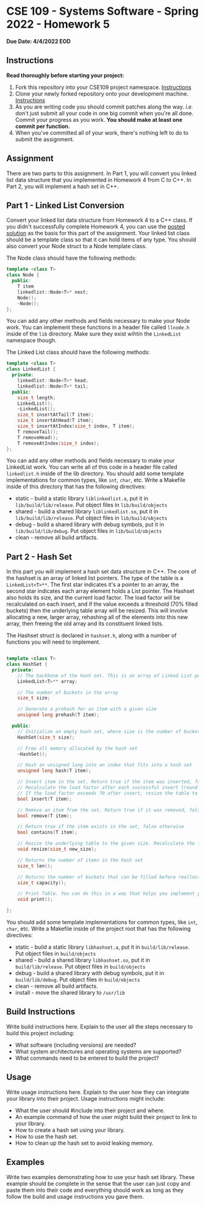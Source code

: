 # CSE 109 - Systems Software - Spring 2022 - Homework 5

**Due Date: 4/4/2022 EOD**

## Instructions 

**Read thoroughly before starting your project:**

1. Fork this repository into your CSE109 project namespace. [Instructions](https://docs.gitlab.com/ee/workflow/forking_workflow.html#creating-a-fork)
2. Clone your newly forked repository onto your development machine. [Instructions](https://docs.gitlab.com/ee/gitlab-basics/start-using-git.html#clone-a-repository) 
3. As you are writing code you should commit patches along the way. *i.e.* don't just submit all your code in one big commit when you're all done. Commit your progress as you work. **You should make at least one commit per function.**
4. When you've committed all of your work, there's nothing left to do to submit the assignment.

## Assignment

There are two parts to this assignment. In Part 1, you will convert you linked list data structure that you implemented in Homework 4 from C to C++. In Part 2, you will implement a hash set in C++.

## Part 1 - Linked List Conversion

Convert your linked list data structure from Homework 4 to a C++ class. If you didn't successfully complete Homework 4, you can use the [posted solution](https://gitlab.com/lehigh-cse-109/spring-2021/assignments/homework-4/-/tree/solutions) as the basis for this part of the assignment. Your linked list class should be a template class so that it can hold items of any type. You should also convert your Node struct to a Node template class.

The Node class should have the following methods:

```c++
template <class T>
class Node {
  public:
    T item
    linkedlist::Node<T>* next;
    Node();
    ~Node();
};
```

You can add any other methods and fields necessary to make your Node work. You can implement these functions in a header file called `llnode.h` inside of the `lib` directory. Make sure they exist wihtin the `LinkedList` namespace though.

The Linked List class should have the following methods:

```c++
template <class T>
class LinkedList {
  private:
    linkedlist::Node<T>* head;
    linkedlist::Node<T>* tail;
  public:
    size_t length;
    LinkedList();
    ~LinkedList();
    size_t insertAtTail(T item);
    size_t insertAtHead(T item);
    size_t insertAtIndex(size_t index, T item);
    T removeTail();
    T removeHead();
    T removeAtIndex(size_t index);
};
```

You can add any other methods and fields necessary to make your LinkedList work. You can write all of this code in a header file called `linkedlist.h` inside of the lib directory. You should add some template implementations for common types, like `int`, `char`, etc. Write a Makefile inside of this directory that has the following directives:

- static - build a static library `liblinkedlist.a`, put it in `lib/build/lib/release`. Put object files in `lib/build/objects`
- shared - build a shared library `liblinkedlist.so`, put it in `lib/build/lib/release`. Put object files in `lib/build/objects`
- debug - build a shared library with debug symbols, put it in `lib/build/lib/debug`. Put object files in `lib/build/objects`
- clean - remove all build artifacts.

## Part 2 - Hash Set

In this part you will implement a hash set data structure in C++. The core of the hashset is an array of linked list pointers. The type of the table is a `LinkedList<T>**`. The first star indicates it's a pointer to an array, the second star indicates each array element holds a List pointer. The Hashset also holds its size, and the current load factor. The load factor will be recalculated on each insert, and if the value exceeds a threshold (70% filled buckets) then the underlying table array will be resized. This will involve allocating a new, larger array, rehashing all of the elements into this new array, then freeing the old array and its constituent linked lists.

The Hashset struct is declared in `hashset.h`, along with a number of functions you will need to implement.

```c++

template <class T>
class HashSet {
  private:
    // The backbone of the hash set. This is an array of Linked List pointers.
    LinkedList<T>** array;

    // The number of buckets in the array
    size_t size; 

    // Generate a prehash for an item with a given size
    unsigned long prehash(T item);

  public:
    // Initialize an empty hash set, where size is the number of buckets in the array
    HashSet(size_t size);

    // Free all memory allocated by the hash set
    ~HashSet();

    // Hash an unsigned long into an index that fits into a hash set
    unsigned long hash(T item);

    // Insert item in the set. Return true if the item was inserted, false if it wasn't (i.e. it was already in the set)
    // Recalculate the load factor after each successful insert (round to nearest whole number).
    // If the load factor exceeds 70 after insert, resize the table to hold twice the number of buckets.
    bool insert(T item);

    // Remove an item from the set. Return true if it was removed, false if it wasn't (i.e. it wasn't in the set to begin with)
    bool remove(T item);

    // Return true if the item exists in the set, false otherwise
    bool contains(T item);

    // Resize the underlying table to the given size. Recalculate the load factor after resize
    void resize(size_t new_size);

    // Returns the number of items in the hash set
    size_t len();

    // Returns the number of buckets that can be filled before reallocating
    size_t capacity();

    // Print Table. You can do this in a way that helps you implement your hash set.
    void print();

};
```

You should add some template implementations for common types, like `int`, `char`, etc. Write a Makefile inside of the project root that has the following directives:

- static - build a static library `libhashset.a`, put it in `build/lib/release`. Put object files in `build/objects`
- shared - build a shared library `libhashset.so`, put it in `build/lib/release`. Put object files in `build/objects`
- debug - build a shared library with debug symbols, put it in `build/lib/debug`. Put object files in `build/objects`
- clean - remove all build artifacts.
- install - move the shared library to `/usr/lib`

## Build Instructions

Write build instructions here. Explain to the user all the steps necessary to build this project including:

- What software (including versions) are needed?
- What system architectures and operating systems are supported?
- What commands need to be entered to build the project?

## Usage

Write usage instructions here. Explain to the user how they can integrate your library into their project. Usage instructions might include:

- What the user should #include into their project and where.
- An example command of how the user might build their project to link to your library.
- How to create a hash set using your library.
- How to use the hash set.
- How to clean up the hash set to avoid leaking memory.

## Examples

Write two examples demonstrating how to use your hash set library. These example should be complete in the sense that the user can just copy and paste them into their code and everything should work as long as they follow the build and usage instructions you gave them.
